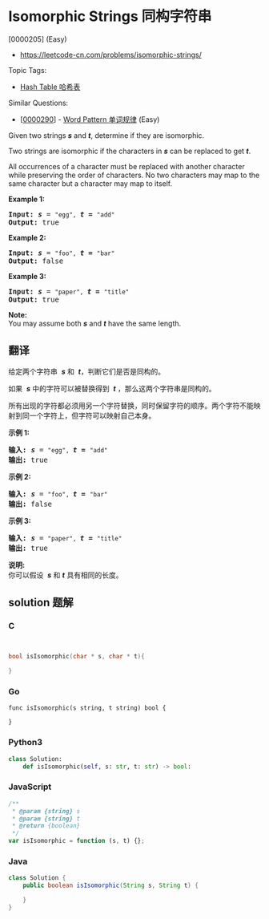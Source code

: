 # Isomorphic Strings 同构字符串

[0000205] (Easy)

- https://leetcode-cn.com/problems/isomorphic-strings/

Topic Tags:

- [Hash Table 哈希表](https://leetcode-cn.com/tag/hash-table/)

Similar Questions:

- [[0000290](https://leetcode-cn.com/problems/word-pattern/)] - [Word Pattern 单词规律](./0000290.word-pattern.md) (Easy)

Given two strings **_s_** and **_t_**, determine if they are isomorphic.

Two strings are isomorphic if the characters in **_s_** can be replaced to get **_t_**.

All occurrences of a character must be replaced with another character while preserving the order of characters. No two characters may map to the same character but a character may map to itself.

**Example 1:**

<pre><strong>Input:</strong> <b><i>s</i></b> = <code>"egg", </code><b><i>t = </i></b><code>"add"</code>
<strong>Output:</strong> true
</pre>

**Example 2:**

<pre><strong>Input:</strong> <b><i>s</i></b> = <code>"foo", </code><b><i>t = </i></b><code>"bar"</code>
<strong>Output:</strong> false</pre>

**Example 3:**

<pre><strong>Input:</strong> <b><i>s</i></b> = <code>"paper", </code><b><i>t = </i></b><code>"title"</code>
<strong>Output:</strong> true</pre>

**Note:**  
You may assume both **_s_** and **_t_** have the same length.

## 翻译

给定两个字符串  ***s*** 和  **_t_**，判断它们是否是同构的。

如果  ***s*** 中的字符可以被替换得到  **_t_** ，那么这两个字符串是同构的。

所有出现的字符都必须用另一个字符替换，同时保留字符的顺序。两个字符不能映射到同一个字符上，但字符可以映射自己本身。

**示例 1:**

<pre><strong>输入:</strong> <strong><em>s</em></strong> = <code>"egg", </code><strong><em>t = </em></strong><code>"add"</code>
<strong>输出:</strong> true
</pre>

**示例 2:**

<pre><strong>输入:</strong> <strong><em>s</em></strong> = <code>"foo", </code><strong><em>t = </em></strong><code>"bar"</code>
<strong>输出:</strong> false</pre>

**示例 3:**

<pre><strong>输入:</strong> <strong><em>s</em></strong> = <code>"paper", </code><strong><em>t = </em></strong><code>"title"</code>
<strong>输出:</strong> true</pre>

**说明:**  
你可以假设  ***s*** 和 **_t_** 具有相同的长度。

## solution 题解

### C

```c


bool isIsomorphic(char * s, char * t){

}


```

### Go

```golang
func isIsomorphic(s string, t string) bool {

}
```

### Python3

```python
class Solution:
    def isIsomorphic(self, s: str, t: str) -> bool:

```

### JavaScript

```javascript
/**
 * @param {string} s
 * @param {string} t
 * @return {boolean}
 */
var isIsomorphic = function (s, t) {};
```

### Java

```java
class Solution {
    public boolean isIsomorphic(String s, String t) {

    }
}
```
